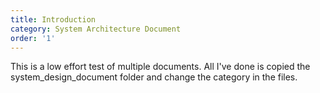 ```yaml
---
title: Introduction
category: System Architecture Document
order: '1'
---
```


This is a low effort test of multiple documents.  All I've done is copied the system_design_document folder and change the category in the files.
